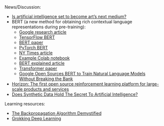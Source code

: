 News/Discussion:

- [Is artificial intelligence set to become art’s next medium?](https://www.christies.com/features/A-collaboration-between-two-artists-one-human-one-a-machine-9332-1.aspx)
- BERT (a new method for obtaining rich contextual language representations during pre-training):
    - [Google research article](https://ai.googleblog.com/2018/11/open-sourcing-bert-state-of-art-pre.html)
    - [TensorFlow BERT](https://github.com/google-research/bert)
    - [BERT paper](https://arxiv.org/abs/1810.04805)
    - [PyTorch BERT](https://github.com/huggingface/pytorch-pretrained-BERT)
    - [NY Times article](https://www.nytimes.com/2018/11/18/technology/artificial-intelligence-language.html)
    - [Example Colab notebook](https://colab.research.google.com/github/tensorflow/tpu/blob/master/tools/colab/bert_finetuning_with_cloud_tpus.ipynb)
    - [BERT explained article](https://towardsdatascience.com/bert-explained-state-of-the-art-language-model-for-nlp-f8b21a9b6270)
    - [Transformer paper](https://arxiv.org/pdf/1706.03762.pdf)
    - [Google Open Sources BERT to Train Natural Language Models Without Breaking the Bank](https://towardsdatascience.com/google-open-sources-bert-to-train-natural-language-models-without-breaking-the-bank-813ef38018fc)
- [Horizon: The first open source reinforcement learning platform for large-scale products and services](https://code.fb.com/ml-applications/horizon)
- [Does Synthetic Data Hold The Secret To Artificial Intelligence?](https://www.7wdata.be/business-leadership/does-synthetic-data-hold-the-secret-to-artificial-intelligence)

Learning resources:

- [The Backpropagation Algorithm Demystified](https://medium.com/@nathaliejeans7/the-backpropagation-algorithm-demystified-41b705229727)
- [Grokking Deep Learning](https://github.com/iamtrask/Grokking-Deep-Learning)